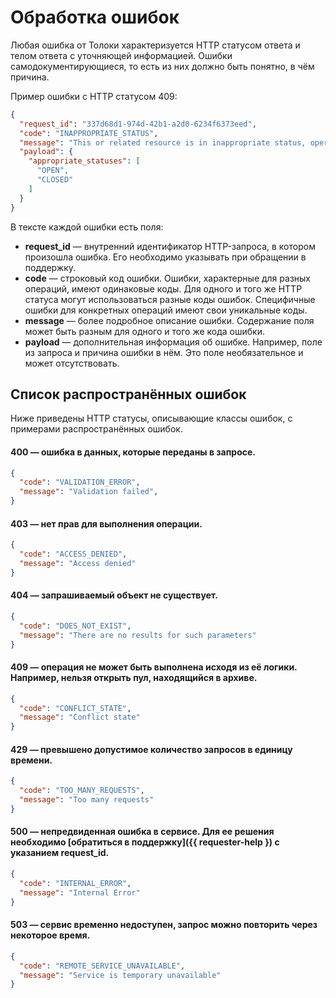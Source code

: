 # Обработка ошибок

Любая ошибка от Толоки характеризуется HTTP статусом ответа и телом ответа с уточняющей информацией. Ошибки самодокументирующиеся, то есть из них должно быть понятно, в чём причина.

Пример ошибки c HTTP статусом 409:

```json
{
  "request_id": "337d68d1-974d-42b1-a2d0-6234f6373eed",
  "code": "INAPPROPRIATE_STATUS",
  "message": "This or related resource is in inappropriate status, operation is not allowed",
  "payload": {
    "appropriate_statuses": [
      "OPEN",
      "CLOSED"
    ]
  }
}
```

В тексте каждой ошибки есть поля:

- **request_id** — внутренний идентификатор HTTP-запроса, в котором произошла ошибка. Его необходимо указывать при обращении в поддержку.
- **code** — строковый код ошибки. Ошибки, характерные для разных операций, имеют одинаковые коды. Для одного и того же HTTP статуса могут использоваться разные коды ошибок. Специфичные ошибки для конкретных операций имеют свои уникальные коды.
- **message** — более подробное описание ошибки. Содержание поля может быть разным для одного и того же кода ошибки.
- **payload** — дополнительная информация об ошибке. Например, поле из запроса и причина ошибки в нём. Это поле необязательное и может отсутствовать.

## Список распространённых ошибок

Ниже приведены HTTP статусы, описывающие классы ошибок, с примерами распространённых ошибок.

#### 400 — ошибка в данных, которые переданы в запросе.

```json
{
  "code": "VALIDATION_ERROR",
  "message": "Validation failed",
}
```

#### 403 — нет прав для выполнения операции.

```json
{
  "code": "ACCESS_DENIED",
  "message": "Access denied"
}
```

#### 404 — запрашиваемый объект не существует.

```json
{
  "code": "DOES_NOT_EXIST",
  "message": "There are no results for such parameters"
}
```

#### 409 — операция не может быть выполнена исходя из её логики. Например, нельзя открыть пул, находящийся в архиве.

```json
{
  "code": "CONFLICT_STATE",
  "message": "Conflict state"
}
```

#### 429 — превышено допустимое количество запросов в единицу времени.

```json
{
  "code": "TOO_MANY_REQUESTS",
  "message": "Too many requests"
}
```

#### 500 — непредвиденная ошибка в сервисе. Для ее решения необходимо [обратиться в поддержку]({{ requester-help }) с указанием request_id.

```json
{
  "code": "INTERNAL_ERROR",
  "message": "Internal Error"
}
```

#### 503 — сервис временно недоступен, запрос можно повторить через некоторое время.

```json
{
  "code": "REMOTE_SERVICE_UNAVAILABLE",
  "message": "Service is temporary unavailable"
}
```